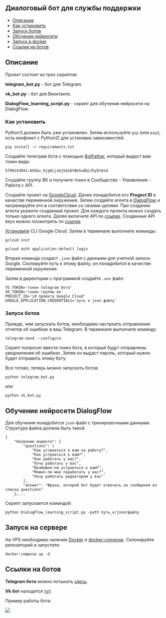 ## Диалоговый бот для службы поддержки

- [Описание](#description)
- [Как установить](#install)
- [Запуск ботов](#start)
- [Обучение нейросети](#learning)
- [Запуск в docker](#launch)
- [Ссылки на ботов](#links)

## Описание <a name="description"></a>

Проект состоит из трех скриптов:

**telegram_bot.py** - бот для Telegram.

**vk_bot.py** - бот для Вконтакте.

**DialogFlow_learning_script.py** - скрипт для обучения нейросети на DialogFlow.

### Как установить <a name="install"></a>

Python3 должен быть уже установлен. 
Затем используйте `pip` (или `pip3`, есть конфликт с Python2) для установки зависимостей:
```
pip install -r requirements.txt
```
Создайте телеграм бота с помощью [BotFather](https://t.me/BotFather), который выдаст
вам токен вида:

`5798143041:AXGbv_HjqQijxGjk4zbYBe5u8GiJhyDtAsd`

Создайте группу ВК и получите токен в Сообщество - Управление - Работа с API.

Создайте проект на [GoogleCloud](https://console.cloud.google.com/projectselector2/home/dashboard).
Далее понадобится его **Progect ID** в качастве переменной окружения.
Затем создайте агента в [DialogFlow](https://dialogflow.cloud.google.com/#/newAgent)
и натренируйте его в соответствии со своими целями.
При создании агента укажите созданный проект. Для каждого проекта можно создать
только одного агента.
Далее включите API по [ссылке](https://console.cloud.google.com/apis/api/apikeys.googleapis.com/).
Созданные API keys можно посмотреть по [ссылке](https://console.cloud.google.com/apis/credentials).

[Установите](https://cloud.google.com/sdk/docs/install) CLI Google Cloud.
Затем в терминале выполните команды:

```
gcloud init
```
```
gcloud auth application-default login
```
Вторая команда создаст `.json` файл c данными для учетной записи Google.
Скопируйте путь к этому файлу, он понадобится в качестве переменной окружения.

Затем в директории с программой создайте `.env` файл:

```
TG_TOKEN='токен telegram бота'
VK_TOKEN='токен группы вк'
PROJECT_ID='id проекта Google Cloud'
GOOGLE_APPLICATION_CREDENTIALS='путь к json файлу'
```

### Запуск ботов <a name="start"></a>

Прежде, чем запускать ботов, необходимо настроить отправление отчетов об ошибках в ваш Telegram.
В терминале выполните команду:
```
telegram-send --configure

```
Скрипт попросит ввести токен бота, в который будут отправлены уведомления об ошибках.
Затем он выдаст пароль, который нужно будет отправить этому боту.

Все готово, теперь можно запускать ботов:

```
python telegram_bot.py
```
или
```
python vk_bot.py
```

## Обучение нейросети DialogFlow <a name="learning"></a>

Для обучения понадобится `json`-файл с тренировочными данными. Структура файла должна быть такой:
```
{
    "Название индента": {
        "questions": [
            "Как устроиться к вам на работу?",
            "Как устроиться к вам?",
            "Как работать у вас?",
            "Хочу работать у вас",
            "Возможно-ли устроиться к вам?",
            "Можно-ли мне поработать у вас?",
            "Хочу работать редактором у вас"
        ],
        "answer": "Фраза, которой бот будет отвечать на сообщения из списка questions"
    },...
```
Скрипт запускается командой:
```
python DialogFlow_learning_script.py -path путь_к/json/файлу
```

## Запуск на сервере <a name="launch"></a>

На VPS необходимо наличие [Docker](https://www.docker.com/) и
[docker-compose](https://www.docker.com/). Склонируйте репозиторий и запустите:

```
docker-compose up -d
```

## Ссылки на ботов <a name="links"></a>

**Telegram бота** можно потыкать [здесь](https://t.me/dddialog_bot).

**Vk бот** находится [тут](https://vk.com/club222383857).

Пример работы бота:

![](https://i.ibb.co/sywgKs5/Gifius-ru.gif)
